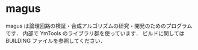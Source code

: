 # magus
 magus は論理回路の検証・合成アルゴリズムの研究・開発のためのプログラムです．
 内部で YmTools のライブラリ群を使っています．
 ビルドに関しては BUILDING ファイルを参照してください．
